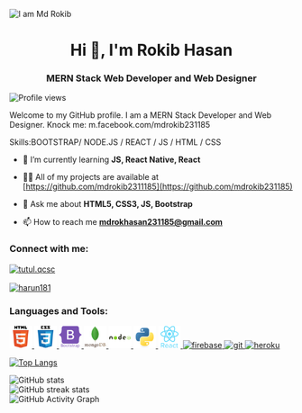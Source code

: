 ![I am Md Rokib](https://res.cloudinary.com/practicaldev/image/fetch/s--tSq3pK63--/c_imagga_scale,f_auto,fl_progressive,h_420,q_auto,w_1000/https://dev-to-uploads.s3.amazonaws.com/i/j71o6fyry39eaz1eyjna.jpg)


<h1 align="center">Hi 👋, I'm Rokib Hasan</h1>
<h3 align="center">MERN Stack Web Developer and Web Designer</h3>

![Profile views](https://gpvc.arturio.dev/mdrokib231185) 

Welcome to my GitHub profile. I am a MERN Stack Developer and Web Designer.
Knock me: m.facebook.com/mdrokib231185

Skills:BOOTSTRAP/ NODE.JS / REACT / JS / HTML / CSS
 

- 🌱 I’m currently learning **JS, React Native, React**

- 👨‍💻 All of my projects are available at [https://github.com/mdrokib2311185](https://github.com/mdrokib231185)


- 💬 Ask me about **HTML5, CSS3, JS, Bootstrap**

- 📫 How to reach me **mdrokhasan231185@gmail.com**


<h3 align="left">Connect with me:</h3>
<p align="left">
<a href="https://fb.com/tutul.qcsc" target="blank"><img align="center" src="https://raw.githubusercontent.com/rahuldkjain/github-profile-readme-generator/master/src/images/icons/Social/facebook.svg" alt="tutul.qcsc" height="30" width="40" /></a>

<a href="https://linkedin.com/in/md-rokib-hasan-16038b22a" target="blank"><img align="center" src="https://raw.githubusercontent.com/rahuldkjain/github-profile-readme-generator/master/src/images/icons/Social/linked-in-alt.svg" alt="harun181" height="30" width="40" /></a>

</p>

<h3 align="left">Languages and Tools:</h3>
<p align="left"> 
<a href="https://www.w3.org/html/" target="_blank"> <img src="https://raw.githubusercontent.com/devicons/devicon/master/icons/html5/html5-original-wordmark.svg" alt="html5" width="40" height="40"/> </a> 
<a href="https://www.w3schools.com/css/" target="_blank"> <img src="https://raw.githubusercontent.com/devicons/devicon/master/icons/css3/css3-original-wordmark.svg" alt="css3" width="40" height="40"/> </a>
<a href="https://getbootstrap.com" target="_blank"> <img src="https://raw.githubusercontent.com/devicons/devicon/master/icons/bootstrap/bootstrap-plain-wordmark.svg" alt="bootstrap" width="40" height="40"/> </a> 
<a href="https://www.mongodb.com/" target="_blank"> <img src="https://raw.githubusercontent.com/devicons/devicon/master/icons/mongodb/mongodb-original-wordmark.svg" alt="mongodb" width="40" height="40"/> </a> 
<a href="https://nodejs.org" target="_blank"> <img src="https://raw.githubusercontent.com/devicons/devicon/master/icons/nodejs/nodejs-original-wordmark.svg" alt="nodejs" width="40" height="40"/> </a>
<a href="https://www.python.org" target="_blank"> <img src="https://raw.githubusercontent.com/devicons/devicon/master/icons/python/python-original.svg" alt="python" width="40" height="40"/> </a> 
<a href="https://reactjs.org/" target="_blank"> <img src="https://raw.githubusercontent.com/devicons/devicon/master/icons/react/react-original-wordmark.svg" alt="react" width="40" height="40"/> </a> 
<a href="https://firebase.google.com/" target="_blank"> <img src="https://www.vectorlogo.zone/logos/firebase/firebase-icon.svg" alt="firebase" width="40" height="40"/> </a> 
<a href="https://git-scm.com/" target="_blank"> <img src="https://www.vectorlogo.zone/logos/git-scm/git-scm-icon.svg" alt="git" width="40" height="40"/> </a> 
<a href="https://heroku.com" target="_blank"> <img src="https://www.vectorlogo.zone/logos/heroku/heroku-icon.svg" alt="heroku" width="40" height="40"/> </a> 
 
</p>

[![Top Langs](https://github-readme-stats.vercel.app/api/top-langs/?username=mdrokib231185)](https://github.com/anuraghazra/github-readme-stats)

![GitHub stats](https://github-readme-stats.vercel.app/api?username=mdrokib231185&show_icons=true)  
![GitHub streak stats](https://github-readme-streak-stats.herokuapp.com/?user=mdrokib231185)  
![GitHub Activity Graph](https://activity-graph.herokuapp.com/graph?username=mdrokib231185)  
